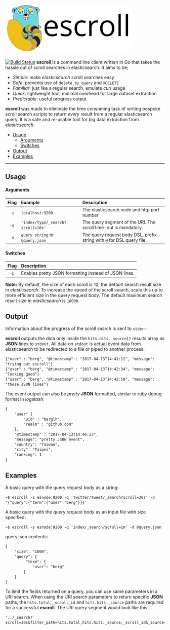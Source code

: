 
![alt text](docs/images/escroll.png "escroll")
---
[![Build Status](https://travis-ci.org/berglh/escroll.svg?branch=master)](https://travis-ci.org/berglh/escroll)
**escroll** is a command line client written in *Go* that takes the hassle out of scroll searches in elasticsearch. It aims to be;

- *Simple*: make *elasticsearch* scroll searches easy
- *Safe*: prevents use of `delete_by_query` and `XDELETE`
- *Familiar*: just like a regular search, emulate *curl* usage
- *Quick*: lightweight tool, minimal overhead for large dataset extraction
- *Predictable*: useful progress output

**escroll** was made to eliminate the time consuming task of writing bespoke scroll search scripts to return *every* result from a regular elasticsearch query. It is a safe and re-usable tool for big data extraction from *elasticsearch*.


- [Usage](#usage)
  - [Arguments](#arguments)
  - [Switches](#switches)
- [Output](#output)
- [Examples](#examples)
---

## Usage

#### Arguments
Flag | Example | Description
:---:|:----|:---
`-s` | `localhost:9200` | The elasticsearch node and http port number
`-q` | `'index/type/_search?scroll=10s'` | The query segment of the URI. The scroll time-out is mandatory.
`-d` | *`query string`* or `@query.json` | The query request body DSL, prefix string with `@` for DSL query file.

#### Switches
Flag | Description
:---:|:----
`-p`| Enables pretty JSON formatting instead of JSON lines.

**Note:** By default, the size of each scroll is 10, the default search result size in *elasticsearch*. To increase the speed of the scroll search, scale this up to more efficient size in the query request body. The default maximum search result size in *elasticsearch* is `10000`.


## Output

Information about the progress of the scroll search is sent to `stderr`.

**escroll** outputs the data only inside the `hits.hits._source[]` results array as **JSON** *lines* to `stdout`. All data on `stdout` is actual event data from elasticsearch to be redirected to a file or piped to another process:

```
{"user" : "berg", "@timestamp" : "2017-04-13T14:41:12", "message": "trying out escroll"}
{"user" : "berg", "@timestamp" : "2017-04-13T14:42:34", "message": "looking good"}
{"user" : "berg", "@timestamp" : "2017-04-13T14:42:58", "message": "these JSON lines"}
```

The event output can also be *pretty* **JSON** formatted, similar to ruby debug format in *logstash*:
```
{
    "user" {
        "uid" : "berglh",
        "realm" : "github.com"
    },
    "@timestamp" : "2017-04-13T14:46:23",
    "message": "pretty JSON event",
    "country": "Taiwan",
    "city": "Taipei",
    "ranking": 1
}
```


## Examples

A basic query with the query request body as a string:

```
~$ escroll -s esnode:9200 -q 'twitter/tweet/_search?scroll=30s' -d '{"query":{"term":{"user":"berg"}}}'
```

A basic query with the query request body as an input file with size specified:

```
~$ escroll -s esnode:9200 -q 'index/_search?scroll=1m' -d @query.json
```
query.json contents:
```
{
    "size": "1000",
    "query": {
         "term": {
            "user": "berg"
        }
    }
}
```

To limit the fields returned on a query, you can use same parameters in a URI search. When using the URI search parameters to return specific **JSON** paths, the `hits.total`, `_scroll_id` and `hits.hits._source` paths are required for a successful **escroll**. The URI query segment would look like this:

```
'../_search?scroll=30s&filter_path=hits.total,hits.hits._source,_scroll_id&_source=@timestamp,user.uid'
```
